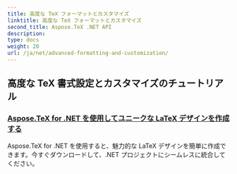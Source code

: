 ```yaml
---
title: 高度な TeX フォーマットとカスタマイズ
linktitle: 高度な TeX フォーマットとカスタマイズ
second_title: Aspose.TeX .NET API
description: 
type: docs
weight: 20
url: /ja/net/advanced-formatting-and-customization/
---
```


## 高度な TeX 書式設定とカスタマイズのチュートリアル
### [Aspose.TeX for .NET を使用してユニークな LaTeX デザインを作成する](./create-custom-tex-formats/)
Aspose.TeX for .NET を使用すると、魅力的な LaTeX デザインを簡単に作成できます。今すぐダウンロードして、.NET プロジェクトにシームレスに統合してください。